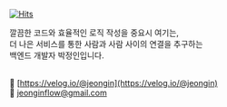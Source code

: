 [![Hits](https://hits.seeyoufarm.com/api/count/incr/badge.svg?url=https%3A%2F%2Fgithub.com%2FJeonginbak)](https://hits.seeyoufarm.com)

깔끔한 코드와 효율적인 로직 작성을 중요시 여기는,  
더 나은 서비스를 통한 사람과 사람 사이의 연결을 추구하는  
백엔드 개발자 박정인입니다.
<br>
<br>

🌱&nbsp;[https://velog.io/@jeongin](https://velog.io/@jeongin) 
📮&nbsp;[jeonginflow@gmail.com](mailto:jeonginflow@gmail.com)

<!--
**Jeonginbak/Jeonginbak** is a ✨ _special_ ✨ repository because its `README.md` (this file) appears on your GitHub profile.

Here are some ideas to get you started:

- 🔭 I’m currently working on ...
- 🌱 I’m currently learning ...
- 👯 I’m looking to collaborate on ...
- 🤔 I’m looking for help with ...
- 💬 Ask me about ...
- 📫 How to reach me: ...
- 😄 Pronouns: ...
- ⚡ Fun fact: ...
-->
